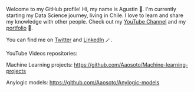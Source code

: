 Welcome to my GitHub profile!
Hi, my name is Agustin 👋. I'm currently starting my Data Science journey, living in Chile. I love to learn and share my knowledge with other people. Check out my [YouTube Channel](https://www.youtube.com/channel/UC54eunXg9ZUThnaZiMjb59g) and my [portfolio](https://aaosoto.github.io/agustinportfolio/) 🚀.

You can find me on [Twitter](https://twitter.com/aaosoto) and [LinkedIn](https://www.linkedin.com/in/aaosoto/) 🪄.


YouTube Videos repositories:

Machine Learning projects: https://github.com/Aaosoto/Machine-learning-projects

Anylogic models: https://github.com/Aaosoto/Anylogic-models

<!---
Aaosoto/Aaosoto is a ✨ special ✨ repository because its `README.md` (this file) appears on your GitHub profile.
You can click the Preview link to take a look at your changes.
--->
